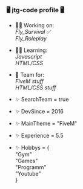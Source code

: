 ### 🖥️ jtg-code profile 🖥️


- 👨‍💼 Working on: <br>
  *Fly_Survival* ✅<br>
  *Fly_Roleplay* <br>
  
- 👨‍🎓 Learning: <br>
  *Javascript* <br>
  *HTML/CSS* <br>
  
- 👥 Team for: <br>
  *FiveM stuff* <br>
  *HTML/CSS stuff* <br>
  
- ✨ SearchTeam = true
- ✨ DevSince = 2016
- ✨ MainTheme = "FiveM"
- ✨ Experience = 5.5
- ✨ Hobbys = { <br>
  "Gym" <br>
  "Games" <br>
  "Programm" <br>
  "Youtube" <br>
  }
